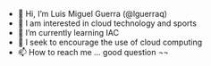 - 👋 Hi, I’m Luis Miguel Guerra (@lguerraq)
- 👀 I am interested in cloud technology and sports 
- 🌱 I’m currently learning IAC
- 💞️ I seek to encourage the use of cloud computing
- 📫 How to reach me ... good question ¬¬

<!---
lguerraq/lguerraq is a ✨ special ✨ repository because its `README.md` (this file) appears on your GitHub profile.
You can click the Preview link to take a look at your changes.
--->
